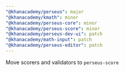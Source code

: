 ```yaml
---
"@khanacademy/perseus": major
"@khanacademy/kmath": minor
"@khanacademy/perseus-core": minor
"@khanacademy/perseus-score": minor
"@khanacademy/perseus-dev-ui": patch
"@khanacademy/math-input": patch
"@khanacademy/perseus-editor": patch
---
```


Move scorers and validators to `perseus-score`

